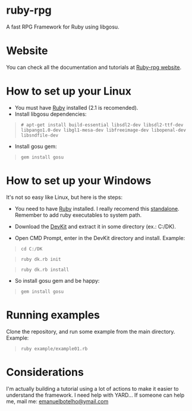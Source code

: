 # ruby-rpg
A fast RPG Framework for Ruby using libgosu.

# Website
You can check all the documentation and tutorials at [Ruby-rpg website](http://ruby-rpg.chickenkiller.com).

# How to set up your Linux
* You must have [Ruby](https://www.ruby-lang.org/) installed (2.1 is recomended).
* Install libgosu dependencies:

> ``# apt-get install build-essential libsdl2-dev libsdl2-ttf-dev libpango1.0-dev libgl1-mesa-dev libfreeimage-dev libopenal-dev libsndfile-dev``

* Install gosu gem:

> ``gem install gosu``

# How to set up your Windows
It's not so easy like Linux, but here is the steps:

* You need to have [Ruby](https://www.ruby-lang.org/) installed. I really recomend this [standalone](http://dl.bintray.com/oneclick/rubyinstaller/rubyinstaller-2.1.5.exe?direct). Remember to add ruby executables to system path.

* Download the [DevKit](http://cdn.rubyinstaller.org/archives/devkits/DevKit-mingw64-32-4.7.2-20130224-1151-sfx.exe) and extract it in some directory (ex.: C:/DK).

* Open CMD Prompt, enter in the DevKit directory and install. Example:

> ``cd C:/DK``

> ``ruby dk.rb init``

> ``ruby dk.rb install``

* So install gosu gem and be happy:

> ``gem install gosu``

# Running examples
Clone the repository, and run some example from the main directory. Example: 

> ``ruby example/example01.rb``

# Considerations
I'm actually building a tutorial using a lot of actions to make it easier to understand the framework. I need help with YARD... If someone can help me, mail me: emanuelbotelho@ymail.com
